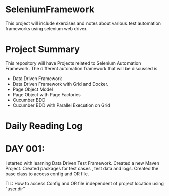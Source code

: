 # SeleniumFramework

This project will include exercises and notes about various test automation frameworks using selenium web driver. 

# Project Summary
This repository will have Projects related to Selenium Automation Framework. The different automation framework that will be discussed is 
- Data Driven Framework
- Data Driven Framework with Grid and Docker.
- Page Object Model
- Page Object with Page Factories
- Cucumber BDD 
- Cucumber BDD with Parallel Execution on Grid


# Daily Reading Log

# DAY 001:
I started with learning Data Driven Test Framework. Created a new Maven Project. Created packages for test cases , test data and logs. Created the base class to access config and OR file. 

TIL: How to access Config and OR file independent of project location using "user.dir"


